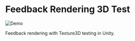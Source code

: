Feedback Rendering 3D Test
=====================

![Demo](https://raw.githubusercontent.com/mattatz/FeedbackRendering3DTest/master/Captures/Demo.gif)

Feedback rendering with Texture3D testing in Unity.
